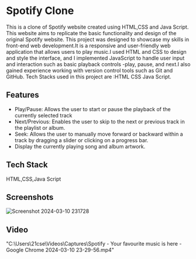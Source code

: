 # Spotify Clone

This is a clone of Spotify website created using HTML,CSS and Java Script. This website aims to replicate the basic functionality and design of the original Spotify website. This project was designed to showcase my skills in front-end web development.It is a responsive and user-friendly web application that allows users to play music.I used HTML and CSS to design and style the interface, and I implemented JavaScript to handle user input and interaction such as basic playback controls -play, pause, and next.I also gained experience working with version control tools such as Git and GitHub. Tech Stacks used in this project are :HTML CSS Java Script.


## Features

- Play/Pause: Allows the user to start or pause the playback of the currently selected track
- Next/Previous: Enables the user to skip to the next or previous track in the playlist or album.
- Seek: Allows the user to manually move forward or backward within a track by dragging a slider or clicking on a progress bar.
- Display the currently playing song and album artwork.


## Tech Stack

HTML,CSS,Java Script




## Screenshots

![Screenshot 2024-03-10 231728](https://github.com/shrey-111/Spotify-Clone-Website/assets/123317004/143936bd-a165-4586-84f6-5ec14ea890f6)
## Video

"C:\Users\21cse\Videos\Captures\Spotify - Your favourite music is here - Google Chrome 2024-03-10 23-29-56.mp4"


